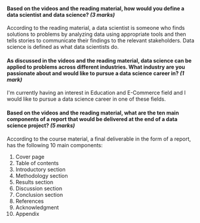 #### Based on the videos and the reading material, how would you define a data scientist and data science? *(3 marks)*
According to the reading material, a data scientist is someone who finds solutions to problems by analyzing data using appropriate tools and then tells stories to communicate their findings to the relevant stakeholders. Data science is defined as what data scientists do.

#### As discussed in the videos and the reading material, data science can be applied to problems across different industries. What industry are you passionate about and would like to pursue a data science career in? *(1 mark)*
I'm currently having an interest in Education and E-Commerce field and I would like to pursue a data science career in one of these fields.

#### Based on the videos and the reading material, what are the ten main components of a report that would be delivered at the end of a data science project? *(5 marks)*
According to the course material, a final deliverable in the form of a report, has the following 10 main components:

1. Cover page
1. Table of contents
1. Introductory section
1. Methodology section
1. Results section
1. Discussion section
1. Conclusion section
1. References
1. Acknowledgment
1. Appendix
